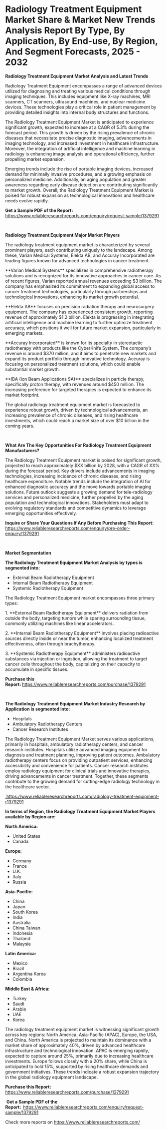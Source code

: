 <p><h1>Radiology Treatment Equipment Market Share & Market New Trends Analysis Report By Type, By Application, By End-use, By Region, And Segment Forecasts, 2025 - 2032</h1></p><p><strong>Radiology Treatment Equipment Market Analysis and Latest Trends</strong></p>
<p><p>Radiology Treatment Equipment encompasses a range of advanced devices utilized for diagnosing and treating various medical conditions through imaging techniques. This includes equipment like X-ray machines, MRI scanners, CT scanners, ultrasound machines, and nuclear medicine devices. These technologies play a critical role in patient management by providing detailed insights into internal body structures and functions.</p><p>The Radiology Treatment Equipment Market is anticipated to experience significant growth, expected to increase at a CAGR of 5.3% during the forecast period. This growth is driven by the rising prevalence of chronic diseases that necessitate precise diagnostic imaging, advancements in imaging technology, and increased investment in healthcare infrastructure. Moreover, the integration of artificial intelligence and machine learning in radiology is enhancing image analysis and operational efficiency, further propelling market expansion.</p><p>Emerging trends include the rise of portable imaging devices, increased demand for minimally invasive procedures, and a growing emphasis on personalized medicine. Additionally, an aging population and greater awareness regarding early disease detection are contributing significantly to market growth. Overall, the Radiology Treatment Equipment Market is poised for robust expansion as technological innovations and healthcare needs evolve rapidly.</p></p>
<p><strong>Get a Sample PDF of the Report:&nbsp;</strong> <a href="https://www.reliableresearchreports.com/enquiry/request-sample/1379291?utm_campaign=2286&utm_medium=2&utm_source=Github&utm_content=ia&utm_term=05032025&utm_id=radiology-treatment-equipment">https://www.reliableresearchreports.com/enquiry/request-sample/1379291</a></p>
<p>&nbsp;</p>
<p><strong>Radiology Treatment Equipment Major Market Players</strong></p>
<p><p>The radiology treatment equipment market is characterized by several prominent players, each contributing uniquely to the landscape. Among these, Varian Medical Systems, Elekta AB, and Accuray Incorporated are leading figures known for advanced technologies in cancer treatment.</p><p>**Varian Medical Systems** specializes in comprehensive radiotherapy solutions and is recognized for its innovative approaches in cancer care. As of recent figures, Varian reported annual revenues exceeding $3 billion. The company has emphasized its commitment to expanding global access to cancer treatment technologies, particularly through partnerships and technological innovations, enhancing its market growth potential.</p><p>**Elekta AB** focuses on precision radiation therapy and neurosurgery equipment. The company has experienced consistent growth, reporting revenue of approximately $1.2 billion. Elekta is progressing in integrating artificial intelligence and machine learning to further optimize treatment accuracy, which positions it well for future market expansion, particularly in emerging markets.</p><p>**Accuray Incorporated** is known for its specialty in stereotactic radiotherapy with products like the CyberKnife System. The company’s revenue is around $370 million, and it aims to penetrate new markets and expand its product portfolio through innovative technology. Accuray is focusing on personalized treatment solutions, which could enable substantial market growth.</p><p>**IBA (Ion Beam Applications SA)** specializes in particle therapy, specifically proton therapy, with revenues around $450 million. The increasing preference for targeted therapies is expected to enhance its market footprint.</p><p>The global radiology treatment equipment market is forecasted to experience robust growth, driven by technological advancements, an increasing prevalence of chronic diseases, and rising healthcare investments, which could reach a market size of over $10 billion in the coming years.</p></p>
<p>&nbsp;</p>
<p><strong>What Are The Key Opportunities For Radiology Treatment Equipment Manufacturers?</strong></p>
<p><p>The Radiology Treatment Equipment market is poised for significant growth, projected to reach approximately $XX billion by 2028, with a CAGR of XX% during the forecast period. Key drivers include advancements in imaging technologies, increasing incidence of chronic diseases, and rising healthcare expenditure. Notable trends include the integration of AI for enhanced diagnostic accuracy and the move towards portable imaging solutions. Future outlook suggests a growing demand for tele-radiology services and personalized medicine, further propelled by the aging population and technological innovations. Stakeholders must adapt to evolving regulatory standards and competitive dynamics to leverage emerging opportunities effectively.</p></p>
<p><strong>Inquire or Share Your Questions If Any Before Purchasing This Report:</strong> <a href="https://www.reliableresearchreports.com/enquiry/pre-order-enquiry/1379291?utm_campaign=2286&utm_medium=2&utm_source=Github&utm_content=ia&utm_term=05032025&utm_id=radiology-treatment-equipment">https://www.reliableresearchreports.com/enquiry/pre-order-enquiry/1379291</a></p>
<p>&nbsp;</p>
<p><strong>Market Segmentation</strong></p>
<p><strong>The Radiology Treatment Equipment Market Analysis by types is segmented into:</strong></p>
<p><ul><li>External Beam Radiotherapy Equipment</li><li>Internal Beam Radiotherapy Equipment</li><li>Systemic Radiotherapy Equipment</li></ul></p>
<p><p>The Radiology Treatment Equipment market encompasses three primary types: </p><p>1. **External Beam Radiotherapy Equipment** delivers radiation from outside the body, targeting tumors while sparing surrounding tissue, commonly utilizing machines like linear accelerators.</p><p>2. **Internal Beam Radiotherapy Equipment** involves placing radioactive sources directly inside or near the tumor, enhancing localized treatment effectiveness, often through brachytherapy.</p><p>3. **Systemic Radiotherapy Equipment** administers radioactive substances via injection or ingestion, allowing the treatment to target cancer cells throughout the body, capitalizing on their capacity to accumulate in specific tissues.</p></p>
<p><strong>Purchase this Report:&nbsp;</strong><a href="https://www.reliableresearchreports.com/purchase/1379291?utm_campaign=2286&utm_medium=2&utm_source=Github&utm_content=ia&utm_term=05032025&utm_id=radiology-treatment-equipment">https://www.reliableresearchreports.com/purchase/1379291</a></p>
<p>&nbsp;</p>
<p><strong>The Radiology Treatment Equipment Market Industry Research by Application is segmented into:</strong></p>
<p><ul><li>Hospitals</li><li>Ambulatory Radiotherapy Centers</li><li>Cancer Research Institutes</li></ul></p>
<p><p>The Radiology Treatment Equipment Market serves various applications, primarily in hospitals, ambulatory radiotherapy centers, and cancer research institutes. Hospitals utilize advanced imaging equipment for diagnosis and treatment planning, improving patient outcomes. Ambulatory radiotherapy centers focus on providing outpatient services, enhancing accessibility and convenience for patients. Cancer research institutes employ radiology equipment for clinical trials and innovative therapies, driving advancements in cancer treatment. Together, these segments contribute to the growing demand for cutting-edge radiology technology in the healthcare sector.</p></p>
<p><a href="https://www.reliableresearchreports.com/radiology-treatment-equipment-r1379291?utm_campaign=2286&utm_medium=2&utm_source=Github&utm_content=ia&utm_term=05032025&utm_id=radiology-treatment-equipment">&nbsp;https://www.reliableresearchreports.com/radiology-treatment-equipment-r1379291</a></p>
<p><strong>In terms of Region, the Radiology Treatment Equipment Market Players available by Region are:</strong></p>
<p>
    <p> <strong> North America: </strong>
        <ul>
            <li>United States</li>
            <li>Canada</li>
        </ul>
        </p> 
    <p> <strong> Europe: </strong>
        <ul>
            <li>Germany</li>
            <li>France</li>
            <li>U.K.</li>
            <li>Italy</li>
            <li>Russia</li>
        </ul>
        </p> 
    <p> <strong> Asia-Pacific: </strong>
        <ul>
            <li>China</li>
            <li>Japan</li>
            <li>South Korea</li>
            <li>India</li>
            <li>Australia</li>
            <li>China Taiwan</li>
            <li>Indonesia</li>
            <li>Thailand</li>
            <li>Malaysia</li>
        </ul>
        </p> 
    <p> <strong> Latin America: </strong>
        <ul>
            <li>Mexico</li>
            <li>Brazil</li>
            <li>Argentina Korea</li>
            <li>Colombia</li>
        </ul>
        </p> 
    <p> <strong> Middle East & Africa: </strong>
        <ul>
            <li>Turkey</li>
            <li>Saudi</li>
            <li>Arabia</li>
            <li>UAE</li>
            <li>Korea</li>
        </ul>
    </p>
    </p>
<p><p>The radiology treatment equipment market is witnessing significant growth across key regions: North America, Asia-Pacific (APAC), Europe, the USA, and China. North America is projected to maintain its dominance with a market share of approximately 40%, driven by advanced healthcare infrastructure and technological innovation. APAC is emerging rapidly, expected to capture around 25%, primarily due to increasing healthcare investments. Europe follows closely with a 20% share, while China is anticipated to hold 15%, supported by rising healthcare demands and government initiatives. These trends indicate a robust expansion trajectory in the global radiology equipment landscape.</p></p>
<p><strong>Purchase this Report: </strong><a href="https://www.reliableresearchreports.com/purchase/1379291?utm_campaign=2286&utm_medium=2&utm_source=Github&utm_content=ia&utm_term=05032025&utm_id=radiology-treatment-equipment">https://www.reliableresearchreports.com/purchase/1379291</a></p>
<p>&nbsp;<strong>Get a Sample PDF of the Report:&nbsp;&nbsp;</strong><a href="https://www.reliableresearchreports.com/enquiry/request-sample/1379291?utm_campaign=2286&utm_medium=2&utm_source=Github&utm_content=ia&utm_term=05032025&utm_id=radiology-treatment-equipment">https://www.reliableresearchreports.com/enquiry/request-sample/1379291</a></p>
<p><strong></strong></p>
<p>Check more reports on <a href="https://www.reliableresearchreports.com/?utm_campaign=2286&utm_medium=2&utm_source=Github&utm_content=ia&utm_term=05032025&utm_id=radiology-treatment-equipment">https://www.reliableresearchreports.com/</a></p>